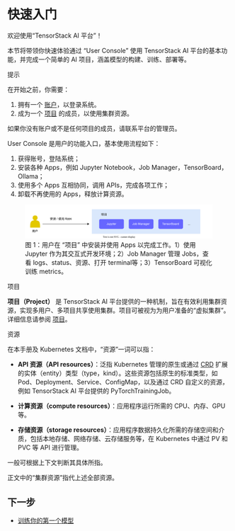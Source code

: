 # 快速入门

欢迎使用“TensorStack AI 平台”！

本节将带领你快速体验通过 “User Console” 使用 TensorStack AI 平台的基本功能，并完成一个简单的 AI 项目，涵盖模型的构建、训练、部署等。

<aside class="note tip">
<div class="title">提示</div>

在开始之前，你需要：

1. 拥有一个 [账户](../security/account.md)，以登录系统。
1. 成为一个 [项目](../security/project.md) 的成员，以使用集群资源。

如果你没有账户或不是任何项目的成员，请联系平台的管理员。

</aside>

User Console 是用户的功能入口，基本使用流程如下：

1. 获得账号，登陆系统；
2. 安装各种 Apps，例如 Jupyter Notebook，Job Manager，TensorBoard，Ollama；
3. 使用多个 Apps 互相协同，调用 APIs，完成各项工作；
4. 卸载不再使用的 Apps，释放计算资源。

<figure class="architecture">
  <img alt="create-pvc1" src="../assets/get-started/concept.drawio.svg" />
  <figcaption>图 1：用户在 “项目” 中安装并使用 Apps 以完成工作。1）使用 Jupyter 作为其交互式开发环境；2）Job Manager 管理 Jobs，查看 logs、status、资源、打开 terminal等；3）TensorBoard 可视化训练 metrics。 </figcaption>
</figure>


<aside class="note info">
<div class="title">项目</div>

**项目（Project）** 是 TensorStack AI 平台提供的一种机制，旨在有效利用集群资源，实现多用户、多项目共享使用集群。项目可被视为为用户准备的“虚拟集群”。详细信息请参阅 [项目](../security/project.md)。

</aside>

<aside class="note info">
<div class="title">资源</div>

在本手册及 Kubernetes 文档中，“资源”一词可以指：

* <b>API 资源（API resources）</b>：泛指 Kubernetes 管理的原生或通过 <a target="_blank" rel="noopener noreferrer" href="https://kubernetes.io/docs/concepts/extend-kubernetes/api-extension/custom-resources/">CRD</a> 扩展的实体（entity）类型（type，kind）。这些资源包括原生的标准类型，如 Pod、Deployment、Service、ConfigMap，以及通过 CRD 自定义的资源，例如 TensorStack AI 平台提供的 PyTorchTrainingJob。

* <b>计算资源（compute resources）</b>：应用程序运行所需的 CPU、内存、GPU 等。

* <b>存储资源（storage resources）</b>：应用程序数据持久化所需的存储空间和介质，包括本地存储、网络存储、云存储服务等，在 Kubernetes 中通过 PV 和 PVC 等 API 进行管理。

一般可根据上下文判断其具体所指。

正文中的“集群资源”指代上述全部资源。

</aside>

## 下一步

* [训练你的第一个模型](./training-first-model.md)
